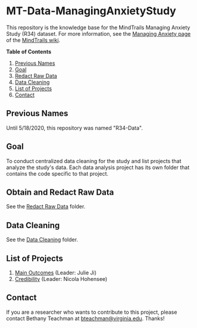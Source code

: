 # MT-Data-ManagingAnxietyStudy

This repository is the knowledge base for the MindTrails Managing Anxiety Study (R34) dataset. For more information, see the [Managing Anxiety page](https://sites.google.com/a/virginia.edu/mindtrails-wiki/studies/managinganxiety) of the [MindTrails wiki](https://sites.google.com/a/virginia.edu/mindtrails-wiki/studies/managinganxiety).

**Table of Contents**
1. [Previous Names](#previous-names)
2. [Goal](#goal)
3. [Redact Raw Data](#redact-raw-data)
4. [Data Cleaning](#data-cleaning)
5. [List of Projects](#list-of-projects)
6. [Contact](#contact)

## Previous Names
Until 5/18/2020, this repository was named "R34-Data".

## Goal
To conduct centralized data cleaning for the study and list projects that analyze the study's data. Each data analysis project has its own folder that contains the code specific to that project.

## Obtain and Redact Raw Data
See the [Redact Raw Data](https://github.com/TeachmanLab/MT-Data-ManagingAnxietyStudy/tree/master/Redact%20Raw%20Data) folder.

## Data Cleaning
See the [Data Cleaning](https://github.com/TeachmanLab/R34-Data/tree/master/Data%20Cleaning) folder.

## List of Projects
1. [Main Outcomes](https://github.com/TeachmanLab/R34-Data/tree/master/Main%20Outcomes) (Leader: Julie Ji)
2. [Credibility](https://github.com/TeachmanLab/R34-Data/tree/master/Credibility) (Leader: Nicola Hohensee)

## Contact
If you are a researcher who wants to contribute to this project, please contact Bethany Teachman at bteachman@virginia.edu. Thanks!